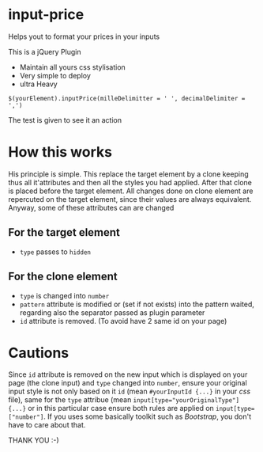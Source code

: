 # input-price
Helps yout to format your prices in your inputs

This is a jQuery Plugin
- Maintain all yours css stylisation
- Very simple to deploy
- ultra Heavy

`$(yourElement).inputPrice(milleDelimitter = ' ', decimalDelimiter = ',')`

The test is given to see it an action

# How this works
His principle is simple. This replace the target element by a clone keeping thus all it'attributes and then all the styles you had applied. After that clone is placed before the target element. All changes done on clone element are repercuted on the target element, since their values are always equivalent.
Anyway, some of these attributes can are changed
## For the target element
- `type` passes to `hidden`
## For the clone element
- `type` is changed into `number`
- `pattern` attribute is modified or (set if not exists) into the pattern waited, regarding also the separator passed as plugin parameter
- `id` attribute is removed. (To avoid have 2 same id on your page)

# Cautions
Since `id` attribute is removed on the new input which is displayed on your page (the clone input) and `type` changed into `number`, ensure your original input style is not only based on it `id` (mean `#yourInputId {...}` in your *css* file), same for the `type` attribue (mean `input[type="yourOriginalType"] {...}` or in this particular case ensure both rules are applied on `input[type=["number"]`. If you uses some basically toolkit such as *Bootstrap*, you don't have to care about that.


THANK YOU :-)
